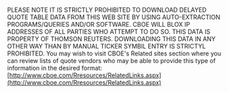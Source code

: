PLEASE NOTE IT IS STRICTLY PROHIBITED TO DOWNLOAD DELAYED QUOTE TABLE DATA FROM THIS WEB SITE BY USING AUTO-EXTRACTION PROGRAMS/QUERIES AND/OR SOFTWARE. CBOE WILL BLOX IP ADDRESSES OF ALL PARTIES WHO ATTEMPT TO DO SO. THIS DATA IS PROPERTY OF THOMSON REUTERS. DOWNLOADING THIS DATA IN ANY OTHER WAY THAN BY MANUAL TICKER SYMBIL ENTRY IS STRICTYL PROHIBITED. You may wish to visit CBOE's Related sites section where you can review lists of quote vendors who may be able to provide this type of information in the desired format: [http://www.cboe.com/Rresources/RelatedLinks.aspx](http://www.cboe.com/Rresources/RelatedLinks.aspx)